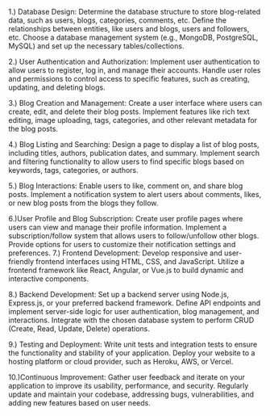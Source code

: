 1.) Database Design:
Determine the database structure to store blog-related data, such as users, blogs, categories, comments, etc.
Define the relationships between entities, like users and blogs, users and followers, etc.
Choose a database management system (e.g., MongoDB, PostgreSQL, MySQL) and set up the necessary tables/collections.

2.) User Authentication and Authorization:
Implement user authentication to allow users to register, log in, and manage their accounts.
Handle user roles and permissions to control access to specific features, such as creating, updating, and deleting blogs.

3.) Blog Creation and Management:
Create a user interface where users can create, edit, and delete their blog posts.
Implement features like rich text editing, image uploading, tags, categories, and other relevant metadata for the blog posts.

4.) Blog Listing and Searching:
Design a page to display a list of blog posts, including titles, authors, publication dates, and summary.
Implement search and filtering functionality to allow users to find specific blogs based on keywords, tags, categories, or authors.

5.) Blog Interactions:
Enable users to like, comment on, and share blog posts.
Implement a notification system to alert users about comments, likes, or new blog posts from the blogs they follow.

6.)User Profile and Blog Subscription:
Create user profile pages where users can view and manage their profile information.
Implement a subscription/follow system that allows users to follow/unfollow other blogs.
Provide options for users to customize their notification settings and preferences.
7.) Frontend Development:
Develop responsive and user-friendly frontend interfaces using HTML, CSS, and JavaScript.
Utilize a frontend framework like React, Angular, or Vue.js to build dynamic and interactive components.

8.) Backend Development:
Set up a backend server using Node.js, Express.js, or your preferred backend framework.
Define API endpoints and implement server-side logic for user authentication, blog management, and interactions.
Integrate with the chosen database system to perform CRUD (Create, Read, Update, Delete) operations.

9.) Testing and Deployment:
Write unit tests and integration tests to ensure the functionality and stability of your application.
Deploy your website to a hosting platform or cloud provider, such as Heroku, AWS, or Vercel.

10.)Continuous Improvement:
Gather user feedback and iterate on your application to improve its usability, performance, and security.
Regularly update and maintain your codebase, addressing bugs, vulnerabilities, and adding new features based on user needs.

